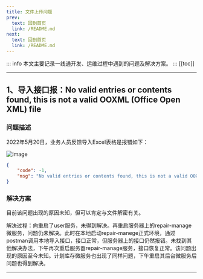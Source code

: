 ```yaml
---
title: 文件上传问题
prev:
  text: 回到首页
  link: /README.md
next:
  text: 回到首页
  link: /README.md
---
```

::: info
本文主要记录一线通开发、运维过程中遇到的问题及解决方案。
:::
[[toc]]

***
## 1、导入接口报：No valid entries or contents found, this is not a valid OOXML (Office Open XML) file

### 问题描述

2022年5月20日，业务人员反馈导入Excel表格是报错如下：

![image](https://user-images.githubusercontent.com/31182688/169465001-756a7f01-f1d7-481c-b37e-4ab3940d5d82.png)

```json
{
    "code": -1,
    "msg": "No valid entries or contents found, this is not a valid OOXML (Office Open XML) file"
}
```

### 解决方案

目前该问题出现的原因未知，但可以肯定与文件解密有关。

解决过程：向重启了user服务，未得到解决。再重启服务器上的repair-manage微服务，问题仍未解决。此时在本地启动repair-manege正式环境，通过postman调用本地导入接口，接口正常，但服务器上的接口仍然报错。未找到其他解决办法，下午再次重启服务器repair-manage服务，接口恢复正常。该问题出现的原因至今未知。计划库存微服务也出现了同样问题，下午重启其后台微服务后问题也得到解决。

***
